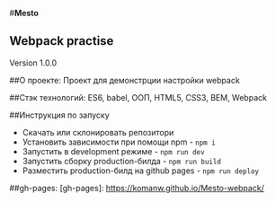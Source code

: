 #**Mesto**
## Webpack practise
Version 1.0.0

##О проекте:
Проект для демонстрции настройки webpack

##Стэк технологий:
ES6, babel, ООП, HTML5, CSS3, BEM, Webpack

##Инструкция по запуску
- Скачать или склонировать репозитори
- Установить зависимости при помощи npm - `npm i`
- Запустить в development режиме - `npm run dev`
- Запустить сборку production-билда - `npm run build`
- Разместить production-билд на github pages - `npm run deploy`

##gh-pages:
[gh-pages]: https://komanw.github.io/Mesto-webpack/

